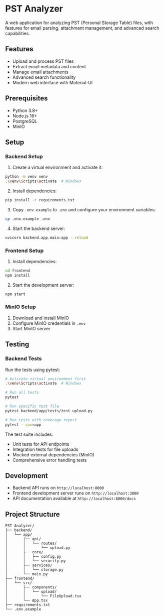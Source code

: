 # PST Analyzer

A web application for analyzing PST (Personal Storage Table) files, with features for email parsing, attachment management, and advanced search capabilities.

## Features

- Upload and process PST files
- Extract email metadata and content
- Manage email attachments
- Advanced search functionality
- Modern web interface with Material-UI

## Prerequisites

- Python 3.8+
- Node.js 16+
- PostgreSQL
- MinIO

## Setup

### Backend Setup

1. Create a virtual environment and activate it:
```bash
python -m venv venv
.\venv\Scripts\activate  # Windows
```

2. Install dependencies:
```bash
pip install -r requirements.txt
```

3. Copy `.env.example` to `.env` and configure your environment variables:
```bash
cp .env.example .env
```

4. Start the backend server:
```bash
uvicorn backend.app.main:app --reload
```

### Frontend Setup

1. Install dependencies:
```bash
cd frontend
npm install
```

2. Start the development server:
```bash
npm start
```

### MinIO Setup

1. Download and install MinIO
2. Configure MinIO credentials in `.env`
3. Start MinIO server

## Testing

### Backend Tests

Run the tests using pytest:
```bash
# Activate virtual environment first
.\venv\Scripts\activate  # Windows

# Run all tests
pytest

# Run specific test file
pytest backend/app/tests/test_upload.py

# Run tests with coverage report
pytest --cov=app
```

The test suite includes:
- Unit tests for API endpoints
- Integration tests for file uploads
- Mocked external dependencies (MinIO)
- Comprehensive error handling tests

## Development

- Backend API runs on `http://localhost:8000`
- Frontend development server runs on `http://localhost:3000`
- API documentation available at `http://localhost:8000/docs`

## Project Structure

```
PST Analyzer/
├── backend/
│   └── app/
│       ├── api/
│       │   └── routes/
│       │       └── upload.py
│       ├── core/
│       │   ├── config.py
│       │   └── security.py
│       ├── services/
│       │   └── storage.py
│       └── main.py
├── frontend/
│   └── src/
│       ├── components/
│       │   └── upload/
│       │       └── FileUpload.tsx
│       └── App.tsx
├── requirements.txt
└── .env.example
